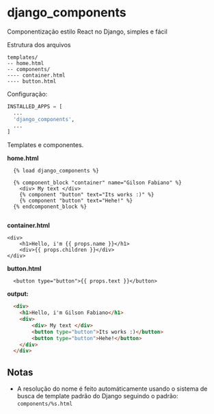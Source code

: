 # django_components

Componentização estilo React no Django, simples e fácil

Estrutura dos arquivos

```raw
templates/
-- home.html
-- components/
---- container.html
---- button.html
```

Configuração:
```python
INSTALLED_APPS = [
  ...
  'django_components',
  ...
]
```

Templates e componentes.

**home.html**
```django
  {% load django_components %}
  
  {% component_block "container" name="Gilson Fabiano" %}
    <div> My text </div>
    {% component "button" text="Its works :)" %}
    {% component "button" text="Hehe!" %}
  {% endcomponent_block %}
    
```

**container.html**
```django
<div>
    <h1>Hello, i'm {{ props.name }}</h1>
    <div>{{ props.children }}</div>
</div>
```

**button.html**
```django
  <button type="button">{{ props.text }}</button>
```

**output:**
```html
  <div>
    <h1>Hello, i'm Gilson Fabiano</h1>
    <div>
        <div> My text </div>
        <button type="button">Its works :)</button>
        <button type="button">Hehe!</button>
    </div>
  </div>
```

## Notas
* A resolução do nome é feito automáticamente usando o sistema de busca de template padrão do Django seguindo o padrão: `components/%s.html`
